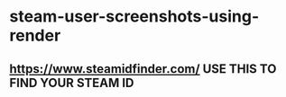 # steam-user-screenshots-using-render

## https://www.steamidfinder.com/ USE THIS TO FIND YOUR STEAM ID
